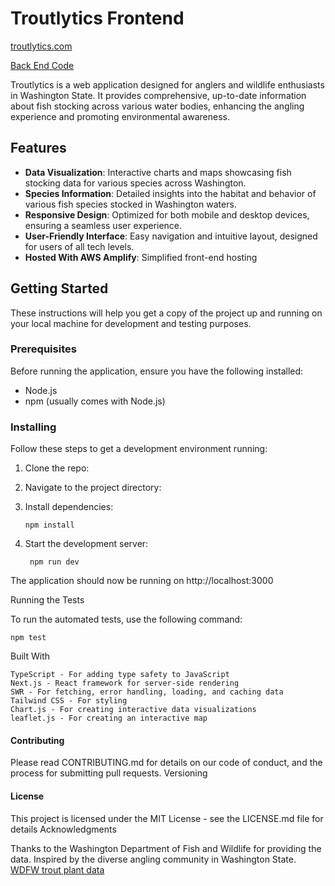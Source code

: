 # Troutlytics Frontend

[troutlytics.com](https://troutlytics.com)

[Back End Code](https://github.com/troutlytics/troutlytics-backend)

Troutlytics is a web application designed for anglers and wildlife enthusiasts in Washington State. It provides comprehensive, up-to-date information about fish stocking across various water bodies, enhancing the angling experience and promoting environmental awareness.

## Features

- **Data Visualization**: Interactive charts and maps showcasing fish stocking data for various species across Washington.
- **Species Information**: Detailed insights into the habitat and behavior of various fish species stocked in Washington waters.
- **Responsive Design**: Optimized for both mobile and desktop devices, ensuring a seamless user experience.
- **User-Friendly Interface**: Easy navigation and intuitive layout, designed for users of all tech levels.
- **Hosted With AWS Amplify**: Simplified front-end hosting

## Getting Started

These instructions will help you get a copy of the project up and running on your local machine for development and testing purposes.

### Prerequisites

Before running the application, ensure you have the following installed:

- Node.js
- npm (usually comes with Node.js)

### Installing

Follow these steps to get a development environment running:

1.  Clone the repo:

2.  Navigate to the project directory:

3.  Install dependencies:

        npm install

4.  Start the development server:

         npm run dev

The application should now be running on http://localhost:3000

Running the Tests

To run the automated tests, use the following command:

    npm test

Built With

    TypeScript - For adding type safety to JavaScript
    Next.js - React framework for server-side rendering
    SWR - For fetching, error handling, loading, and caching data
    Tailwind CSS - For styling
    Chart.js - For creating interactive data visualizations
    leaflet.js - For creating an interactive map

#### Contributing

Please read CONTRIBUTING.md for details on our code of conduct, and the process for submitting pull requests.
Versioning

#### License

This project is licensed under the MIT License - see the LICENSE.md file for details
Acknowledgments

Thanks to the Washington Department of Fish and Wildlife for providing the data.
Inspired by the diverse angling community in Washington State.
[WDFW trout plant data](https://wdfw.wa.gov/fishing/reports/stocking/trout-plants)
